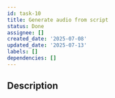 ```yaml
---
id: task-10
title: Generate audio from script
status: Done
assignee: []
created_date: '2025-07-08'
updated_date: '2025-07-13'
labels: []
dependencies: []
---
```


## Description
